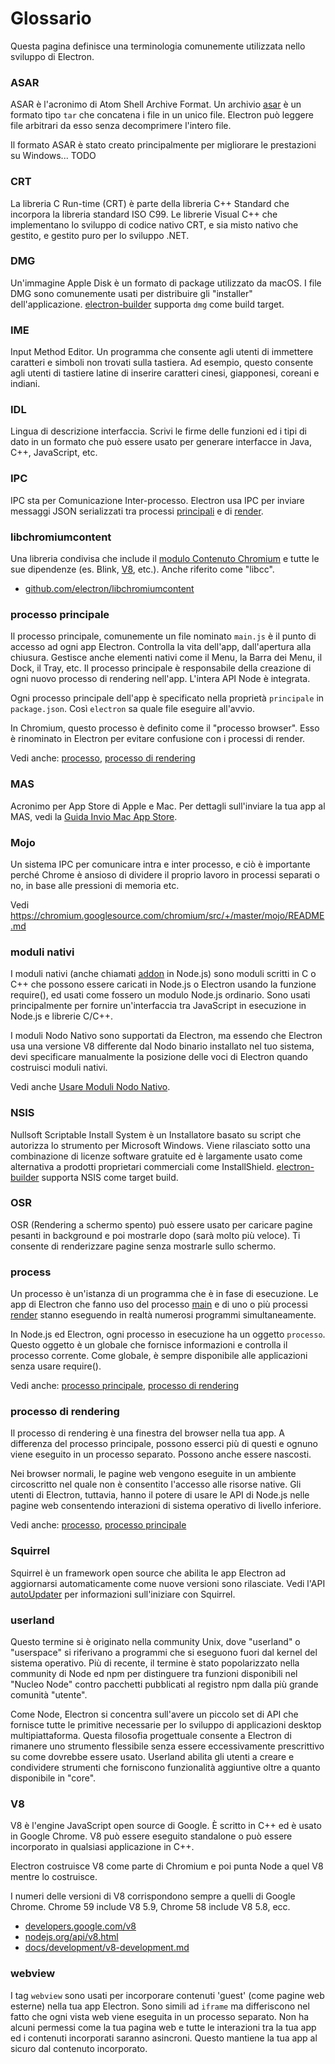 # Glossario

Questa pagina definisce una terminologia comunemente utilizzata nello sviluppo di Electron.

### ASAR

ASAR è l'acronimo di Atom Shell Archive Format. Un archivio [asar](https://github.com/electron/asar) è un formato tipo `tar` che concatena i file in un unico file. Electron può leggere file arbitrari da esso senza decomprimere l'intero file.

Il formato ASAR è stato creato principalmente per migliorare le prestazioni su Windows... TODO

### CRT

La libreria C Run-time (CRT) è parte della libreria C++ Standard che incorpora la libreria standard ISO C99. Le librerie Visual C++ che implementano lo sviluppo di codice nativo CRT, e sia misto nativo che gestito, e gestito puro per lo sviluppo .NET.

### DMG

Un'immagine Apple Disk è un formato di package utilizzato da macOS. I file DMG sono comunemente usati per distribuire gli "installer" dell'applicazione. [electron-builder](https://github.com/electron-userland/electron-builder) supporta `dmg` come build target.

### IME

Input Method Editor. Un programma che consente agli utenti di immettere caratteri e simboli non trovati sulla tastiera. Ad esempio, questo consente agli utenti di tastiere latine di inserire caratteri cinesi, giapponesi, coreani e indiani.

### IDL

Lingua di descrizione interfaccia. Scrivi le firme delle funzioni ed i tipi di dato in un formato che può essere usato per generare interfacce in Java, C++, JavaScript, etc.

### IPC

IPC sta per Comunicazione Inter-processo. Electron usa IPC per inviare messaggi JSON serializzati tra processi [principali](#main-process) e di [render](#renderer-process).

### libchromiumcontent

Una libreria condivisa che include il [modulo Contenuto Chromium](https://www.chromium.org/developers/content-module) e tutte le sue dipendenze (es. Blink, [V8](#v8), etc.). Anche riferito come "libcc".

- [github.com/electron/libchromiumcontent](https://github.com/electron/libchromiumcontent)

### processo principale

Il processo principale, comunemente un file nominato `main.js` è il punto di accesso ad ogni app Electron. Controlla la vita dell'app, dall'apertura alla chiusura. Gestisce anche elementi nativi come il Menu, la Barra dei Menu, il Dock, il Tray, etc. Il processo principale è responsabile della creazione di ogni nuovo processo di rendering nell'app. L'intera API Node è integrata.

Ogni processo principale dell'app è specificato nella proprietà `principale` in `package.json`. Così `electron` sa quale file eseguire all'avvio.

In Chromium, questo processo è definito come il "processo browser". Esso è rinominato in Electron per evitare confusione con i processi di render.

Vedi anche: [processo](#process), [processo di rendering](#renderer-process)

### MAS

Acronimo per App Store di Apple e Mac. Per dettagli sull'inviare la tua app al MAS, vedi la [Guida Invio Mac App Store](tutorial/mac-app-store-submission-guide.md).

### Mojo

Un sistema IPC per comunicare intra e inter processo, e ciò è importante perché Chrome è ansioso di dividere il proprio lavoro in processi separati o no, in base alle pressioni di memoria etc.

Vedi https://chromium.googlesource.com/chromium/src/+/master/mojo/README.md

### moduli nativi

I moduli nativi (anche chiamati [addon](https://nodejs.org/api/addons.html) in Node.js) sono moduli scritti in C o C++ che possono essere caricati in Node.js o Electron usando la funzione require(), ed usati come fossero un modulo Node.js ordinario. Sono usati principalmente per fornire un'interfaccia tra JavaScript in esecuzione in Node.js e librerie C/C++.

I moduli Nodo Nativo sono supportati da Electron, ma essendo che Electron usa una versione V8 differente dal Nodo binario installato nel tuo sistema, devi specificare manualmente la posizione delle voci di Electron quando costruisci moduli nativi.

Vedi anche [Usare Moduli Nodo Nativo](tutorial/using-native-node-modules.md).

### NSIS

Nullsoft Scriptable Install System è un Installatore basato su script che autorizza lo strumento per Microsoft Windows. Viene rilasciato sotto una combinazione di licenze software gratuite ed è largamente usato come alternativa a prodotti proprietari commerciali come InstallShield. [electron-builder](https://github.com/electron-userland/electron-builder) supporta NSIS come target build.

### OSR

OSR (Rendering a schermo spento) può essere usato per caricare pagine pesanti in background e poi mostrarle dopo (sarà molto più veloce). Ti consente di renderizzare pagine senza mostrarle sullo schermo.

### process

Un processo è un'istanza di un programma che è in fase di esecuzione. Le app di Electron che fanno uso del processo [main](#main-process) e di uno o più processi [render](#renderer-process) stanno eseguendo in realtà numerosi programmi simultaneamente.

In Node.js ed Electron, ogni processo in esecuzione ha un oggetto `processo`. Questo oggetto è un globale che fornisce informazioni e controlla il processo corrente. Come globale, è sempre disponibile alle applicazioni senza usare require().

Vedi anche: [processo principale](#main-process), [processo di rendering](#renderer-process)

### processo di rendering

Il processo di rendering è una finestra del browser nella tua app. A differenza del processo principale, possono esserci più di questi e ognuno viene eseguito in un processo separato. Possono anche essere nascosti.

Nei browser normali, le pagine web vengono eseguite in un ambiente circoscritto nel quale non è consentito l'accesso alle risorse native. Gli utenti di Electron, tuttavia, hanno il potere di usare le API di Node.js nelle pagine web consentendo interazioni di sistema operativo di livello inferiore.

Vedi anche: [processo](#process), [processo principale](#main-process)

### Squirrel

Squirrel è un framework open source che abilita le app Electron ad aggiornarsi automaticamente come nuove versioni sono rilasciate. Vedi l'API [autoUpdater](api/auto-updater.md) per informazioni sull'iniziare con Squirrel.

### userland

Questo termine si è originato nella community Unix, dove "userland" o "userspace" si riferivano a programmi che si eseguono fuori dal kernel del sistema operativo. Più di recente, il termine è stato popolarizzato nella community di Node ed npm per distinguere tra funzioni disponibili nel "Nucleo Node" contro pacchetti pubblicati al registro npm dalla più grande comunità "utente".

Come Node, Electron si concentra sull'avere un piccolo set di API che fornisce tutte le primitive necessarie per lo sviluppo di applicazioni desktop multipiattaforma. Questa filosofia progettuale consente a Electron di rimanere uno strumento flessibile senza essere eccessivamente prescrittivo su come dovrebbe essere usato. Userland abilita gli utenti a creare e condividere strumenti che forniscono funzionalità aggiuntive oltre a quanto disponibile in "core".

### V8

V8 è l'engine JavaScript open source di Google. È scritto in C++ ed è usato in Google Chrome. V8 può essere eseguito standalone o può essere incorporato in qualsiasi applicazione in C++.

Electron costruisce V8 come parte di Chromium e poi punta Node a quel V8 mentre lo costruisce.

I numeri delle versioni di V8 corrispondono sempre a quelli di Google Chrome. Chrome 59 include V8 5.9, Chrome 58 include V8 5.8, ecc.

- [developers.google.com/v8](https://developers.google.com/v8)
- [nodejs.org/api/v8.html](https://nodejs.org/api/v8.html)
- [docs/development/v8-development.md](development/v8-development.md)

### webview

I tag `webview` sono usati per incorporare contenuti 'guest' (come pagine web esterne) nella tua app Electron. Sono simili ad `iframe` ma differiscono nel fatto che ogni vista web viene eseguita in un processo separato. Non ha alcuni permessi come la tua pagina web e tutte le interazioni tra la tua app ed i contenuti incorporati saranno asincroni. Questo mantiene la tua app al sicuro dal contenuto incorporato.